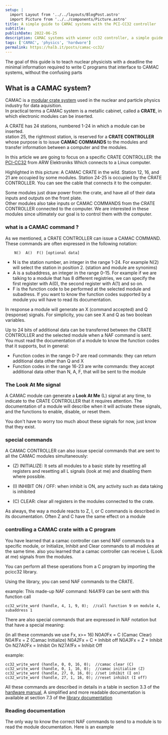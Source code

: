 ```yaml
---
setup: |
  import Layout from '../../layouts/BlogPost.astro'
  import Picture from '../../components/Picture.astro'
title: A simple guide to CAMAC systems with the PCI-CC32 controller
subtitle: 
publishDate: 2022-06-25
description: CAMAC systems with wiener cc32 controller, a simple guide for nuclear physicists with a deadline
tags: ['CAMAC', 'physics', 'hardware']
permalink: https://halb.it/posts/camac-cc32/
---
```


The goal of this guide is to teach nuclear physicists with a deadline the minimal
information required to write C programs that interface to CAMAC systems, without the confusing parts

## What is a CAMAC system?

CAMAC is a [modular crate system](https://en.wikipedia.org/wiki/Modular_crate_electronics) used in the nuclear and particle physics industry for data aquisition. <br> In practical terms a CAMAC system is a metallic cabinet, called a **CRATE**, in which electronic modules can be inserted.

A CRATE has 24 stations, numbered 1-24 in which a module can be inserted.<br>
station 25, the rightmost station, is reserved for a **CRATE CONTROLLER** whose
purpose is to issue **CAMAC COMMANDS** to the modules and transfer information between a computer and the modules.

In this article we are going to focus on a specific CRATE CONTROLLER: the
[PCI-CC32](http://www.chem.ucla.edu/~craigim/pdfmanuals/manuals/Man-PciCc32-A1.pdf)
from ARW Elektroniks Which connects to a Linux computer.

<Picture src="camac-crate" height={490} alt="A bright red web page showing an error message: Your request have been blocked! We detected an attept to attack this website.  mod_insecurity online protection™ blocked your request.  Your request have been logged. Logged requests: 17265 " />

Highlighted in this picture: A CAMAC CRATE in the wild. Station 12, 16, and 21 are occupied by some modules.
Station 24-25 is occupied by the CRATE CONTROLLER. You can see the cable that connects it to the computer.
<br/>


Some modules just draw power from the crate, and have all of their data inputs and outputs on the front plate.<br/>
Other modules also take inputs or CAMAC COMMANDS from the CRATE CONTROLLER connected to the computer. We are interested in these modules since ultimately our goal is to control them with the computer.

### what is a CAMAC command ?

As we mentioned, a CRATE CONTROLLER can issue a CAMAC COMMAND.
These commands are often expressed in the following notation:

```
    N()  A()  F() [optional data]
```

- N is the station number, an integer in the range 1-24.
  For example N(2) will select the station in position 2. (station and module are synonims)
- A is a subaddress, an integer in the range 0-15. For example if we are talking to a module that has 8 different registries, we can specify the first register with A(0), the second register with A(1) and so on.
- F is the function code to be performed at the selected module and subadress.
  If you want to know the function codes supported by a module you will have to read its documentation.

In response a module will generate an X (command accepted)
and Q (response) signals. For simplicity, you can see X and Q as two boolean variables.

Up to 24 bits of additional data can be transferred between the CRATE CONTROLLER
and the selected module when a NAF command is sent.<br/>
You must read the documentation of a module to know the function codes that it supports, but in general:
- Function codes in the range 0-7 are read commands:
  they can return additional data other than Q and X
- Function codes in the range 16-23 are write commands:
  they accept additional data other than N, A, F, that will be sent to the module


### The Look At Me signal

A CAMAC module can generate a **Look At Me** (L) signal at any time, to indicate to the CRATE CONTROLLER
that it requires attention.
The documentation of a module will describe when it will activate these signals, and the functions
to enable, disable, or reset them.

You don't have to worry too much about these signals for now, just know that they exist.


### special commands

A CAMAC CONTROLLER can also issue special
commands that are sent to all the CAMAC modules simultaneously:

- (Z) INITIALIZE: It sets all modules to a basic state by resetting all registers and resetting all L signals (look at me) and disabling them where possible.

- (I) INHIBIT ON / OFF: when inhibit is ON, any activity such as data taking is inhibited

- (C) CLEAR: clear all registers in the modules connected to the crate.

As always, the way a module reacts to Z, I, or C commands is described in its documentation. Often Z and C have the same effect on a module


### controlling a CAMAC crate with a C program

You have learned that a camac controller can send NAF commands to a specific module,
or Initialize, Inhibit and Clear commands to all modules at the same time.
also you learned that a camac controller can receive L (Look at me) signals from the modules.

You can perform all these operations from a C program by importing the pcicc32 library.

Using the library, you can send NAF commands to the CRATE.

example: This made-up NAF command: N4*A1*F9 
can be sent with this function call

    cc32_write_word (handle, 4, 1, 9, 0);  //call function 9 on module 4, subaddress 1

There are also special commands that are expressed in NAF notation but that have a special meaning:

(in all these commands we use Fx, x>= 16)
N0*A0*Fx = C (Camac Clear)
N0*A1*Fx = Z (Camac Initialize)
N0*A2*Fx = C + Inhibit off
N0*A3*Fx = Z + Inhibit On
N27*A0*Fx = Inhibit On
N27*A1*Fx = Inhibit Off

example:

    cc32_write_word (handle, 0, 0, 16, 0);  //camac clear (C)
    cc32_write_word (handle, 0, 1, 16, 0);  //camac initialize (Z)
    cc32_write_word (handle, 27, 0, 16, 0); //set inhibit (I on)
    cc32_write_word (handle, 27, 1, 16, 0); //reset inhibit (I off)

All these commands are described in details in a table in section 3.3 of the 
[hardware manual](http://www.chem.ucla.edu/~craigim/pdfmanuals/manuals/Man-PciCc32-A1.pdf),
A simplified and more readable documentation is available at section 7.3 of the 
[library documentation](http://mu2e.phy.duke.edu/cw/CAMAC/Wiener/CD36/PciCamac/Pcicc32W95NT-A1.pdf)


### Reading documentation

The only way to know the correct NAF commands to send to a module is to read the module documentation.
Here is an example



